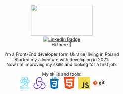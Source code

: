 <div id="header" align="center">
<img width="200px" height="100px" src="https://media.giphy.com/media/lcs5BL0NIM4WMv61a9/giphy.gif"
</div>
<div>
<div>
<a href="https://www.linkedin.com/in/lukhtura/">
    <img src="https://img.shields.io/badge/LinkedIn-blue?style=for-the-badge&logo=linkedin&logoColor=white" alt="LinkedIn Badge"/>
</a>
</div>
Hi there 👋

<p>
I'm a Front-End developer form Ukraine, living in Poland<br>
Started my adventure with developing in 2021.<br>
Now i'm improving my skills and looking for a first job.<br>
</p>
My skills and tools:
  <div>
  <img src="https://github.com/devicons/devicon/blob/master/icons/react/react-original-wordmark.svg" title="React" alt="React" width="40" height="40"/>&nbsp;
  <img src="https://github.com/devicons/devicon/blob/master/icons/redux/redux-original.svg" title="Redux" alt="Redux " width="40" height="40"/>&nbsp;
  <img src="https://github.com/devicons/devicon/blob/master/icons/css3/css3-plain-wordmark.svg"  title="CSS3" alt="CSS" width="40" height="40"/>&nbsp;
  <img src="https://github.com/devicons/devicon/blob/master/icons/html5/html5-original.svg" title="HTML5" alt="HTML" width="40" height="40"/>&nbsp;
  <img src="https://github.com/devicons/devicon/blob/master/icons/javascript/javascript-original.svg" title="JavaScript" alt="JavaScript" width="40" height="40"/>&nbsp;
  <img src="https://github.com/devicons/devicon/blob/master/icons/git/git-original-wordmark.svg" title="Git" **alt="Git" width="40" height="40"/>
</div>

